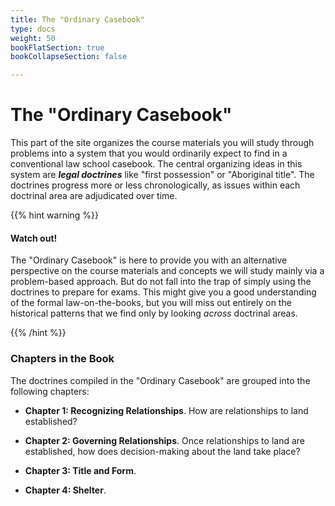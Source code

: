 ```yaml
---
title: The "Ordinary Casebook"
type: docs
weight: 50
bookFlatSection: true
bookCollapseSection: false

---
```


# The "Ordinary Casebook"

This part of the site organizes the course materials you will study through problems into a system that you would ordinarily expect to find in a conventional law school casebook. The central organizing ideas in this system are ***legal doctrines*** like "first possession" or "Aboriginal title". The doctrines progress more or less chronologically, as issues within each doctrinal area are adjudicated over time. 

{{% hint warning %}}

#### Watch out!

The "Ordinary Casebook" is here to provide you with an alternative perspective on the course materials and concepts we will study mainly via a problem-based approach. But do not fall into the trap of simply using the doctrines to prepare for exams. This might give you a good understanding of the formal law-on-the-books, but you will miss out entirely on the historical patterns that we find only by looking *across* doctrinal areas. 

{{% /hint %}}

### Chapters in the Book

The doctrines compiled in the "Ordinary Casebook" are grouped into the following chapters:

- **Chapter 1: Recognizing Relationships**. How are relationships to land established? 

- **Chapter 2: Governing Relationships**. Once relationships to land are established, how does decision-making about the land take place?

- **Chapter 3: Title and Form**.

- **Chapter 4: Shelter**.

